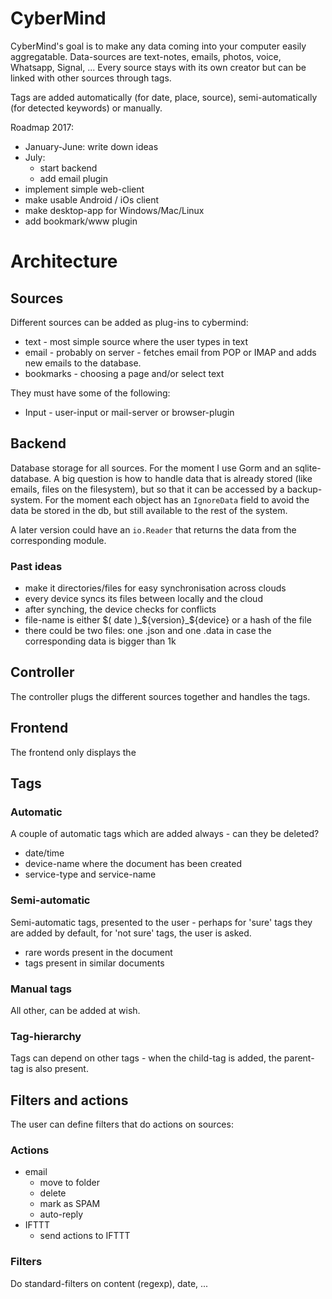 # CyberMind

CyberMind's goal is to make any data coming into your computer easily
aggregatable. Data-sources are text-notes, emails, photos, voice,
Whatsapp, Signal, ... Every source stays with its own creator but can
be linked with other sources through tags.

Tags are added automatically (for date, place, source), semi-automatically
(for detected keywords) or manually.

Roadmap 2017:
- January-June: write down ideas
- July: 
    - start backend
    - add email plugin
- implement simple web-client
- make usable Android / iOs client
- make desktop-app for Windows/Mac/Linux
- add bookmark/www plugin

# Architecture

## Sources

Different sources can be added as plug-ins to cybermind:

- text - most simple source where the user types in text
- email - probably on server - fetches email from POP or IMAP and
 adds new emails to the database.
- bookmarks - choosing a page and/or select text

They must have some of the following:

- Input - user-input or mail-server or browser-plugin

## Backend

Database storage for all sources. For the moment I use
Gorm and an sqlite-database. A big question is how
to handle data that is already stored (like emails,
files on the filesystem), but so that it can be accessed
by a backup-system. For the moment each object has an
`IgnoreData` field to avoid the data be stored in the
db, but still available to the rest of the system.

A later version could have an `io.Reader` that returns
the data from the corresponding module.

### Past ideas

- make it directories/files for easy synchronisation across clouds
- every device syncs its files between locally and the cloud
- after synching, the device checks for conflicts
- file-name is either $( date )_${version}_${device} or a hash of
  the file
- there could be two files: one .json and one .data in case the
  corresponding data is bigger than 1k

## Controller

The controller plugs the different sources together and handles the
tags.

## Frontend

The frontend only displays the

## Tags


### Automatic

A couple of automatic tags which are added always - can they be deleted?

- date/time
- device-name where the document has been created
- service-type and service-name

### Semi-automatic

Semi-automatic tags, presented to the user - perhaps for 'sure' tags they
are added by default, for 'not sure' tags, the user is asked.

- rare words present in the document
- tags present in similar documents

### Manual tags

All other, can be added at wish.

### Tag-hierarchy

Tags can depend on other tags - when the child-tag is added, the parent-
tag is also present.

## Filters and actions

The user can define filters that do actions on sources:

### Actions

- email
    - move to folder
    - delete
    - mark as SPAM
    - auto-reply
- IFTTT
    - send actions to IFTTT
    
### Filters

Do standard-filters on content (regexp), date, ...

